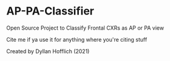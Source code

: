 # AP-PA-Classifier
Open Source Project to Classify Frontal CXRs as AP or PA view 

Cite me if ya use it for anything where you're citing stuff

Created by Dyllan Hofflich (2021)
